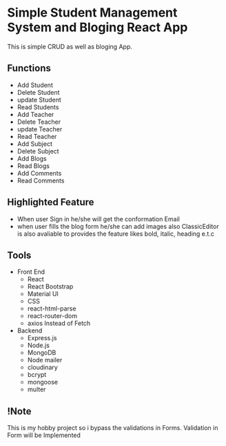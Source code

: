 # Simple Student Management System and Bloging React App
This is simple CRUD as well as bloging App. 
## Functions 
* Add Student
* Delete Student
* update Student
* Read Students
* Add Teacher
* Delete Teacher
* update Teacher
* Read Teacher
* Add Subject
* Delete Subject
* Add Blogs 
* Read Blogs
* Add Comments 
* Read Comments
## Highlighted Feature 
  * When user Sign in he/she will get the conformation Email
  * when user fills the blog form he/she can add images also ClassicEditor is also avaliable to provides the feature likes bold, italic, heading e.t.c
## Tools
* Front End
  * React
  * React Bootstrap
  * Material UI
  * CSS
  * react-html-parse
  * react-router-dom
  * axios
    Instead of Fetch
* Backend 
  * Express.js
  * Node.js
  * MongoDB
  * Node mailer
  * cloudinary 
  * bcrypt
  * mongoose 
  * multer
## !Note
This is my hobby project so i bypass the validations in Forms. Validation in Form will be Implemented 
